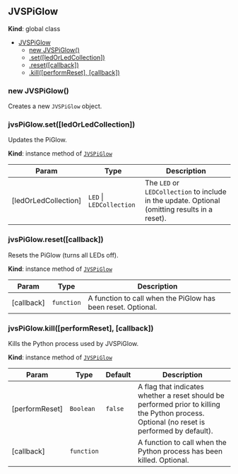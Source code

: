 <a name="JVSPiGlow"></a>
## JVSPiGlow
**Kind**: global class  

* [JVSPiGlow](#JVSPiGlow)
  * [new JVSPiGlow()](#new_JVSPiGlow_new)
  * [.set([ledOrLedCollection])](#JVSPiGlow+set)
  * [.reset([callback])](#JVSPiGlow+reset)
  * [.kill([performReset], [callback])](#JVSPiGlow+kill)

<a name="new_JVSPiGlow_new"></a>
### new JVSPiGlow()
Creates a new `JVSPiGlow` object.

<a name="JVSPiGlow+set"></a>
### jvsPiGlow.set([ledOrLedCollection])
Updates the PiGlow.

**Kind**: instance method of <code>[JVSPiGlow](#JVSPiGlow)</code>  

| Param | Type | Description |
| --- | --- | --- |
| [ledOrLedCollection] | <code>LED</code> &#124; <code>LEDCollection</code> | The `LED` or `LEDCollection` to include in the update. Optional (omitting results in a reset). |

<a name="JVSPiGlow+reset"></a>
### jvsPiGlow.reset([callback])
Resets the PiGlow (turns all LEDs off).

**Kind**: instance method of <code>[JVSPiGlow](#JVSPiGlow)</code>  

| Param | Type | Description |
| --- | --- | --- |
| [callback] | <code>function</code> | A function to call when the PiGlow has been reset. Optional. |

<a name="JVSPiGlow+kill"></a>
### jvsPiGlow.kill([performReset], [callback])
Kills the Python process used by JVSPiGlow.

**Kind**: instance method of <code>[JVSPiGlow](#JVSPiGlow)</code>  

| Param | Type | Default | Description |
| --- | --- | --- | --- |
| [performReset] | <code>Boolean</code> | <code>false</code> | A flag that indicates whether a reset should be performed prior to killing the Python process. Optional (no reset is performed by default). |
| [callback] | <code>function</code> |  | A function to call when the Python process has been killed. Optional. |